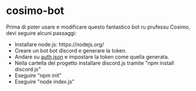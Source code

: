 # cosimo-bot

Prima di poter usare e modificare questo fantastico bot ru prufessu Cosimo, devi seguire alcuni passaggi:

<ul>
  <li>Installare node.js: https://nodejs.org/ </li>
  <li>Creare un bot bot discord e generare la token. </li>
  <li>Andare su <a href="">auth.json</a> e impostare la token come quella generata. </li>
  <li>Nella cartella del progetto installare discord.js tramite "npm install discord.js"</li>
  <li>Eseguire "npm init"</li>
  <li>Eseguire "node index.js"</li>
</ul>
